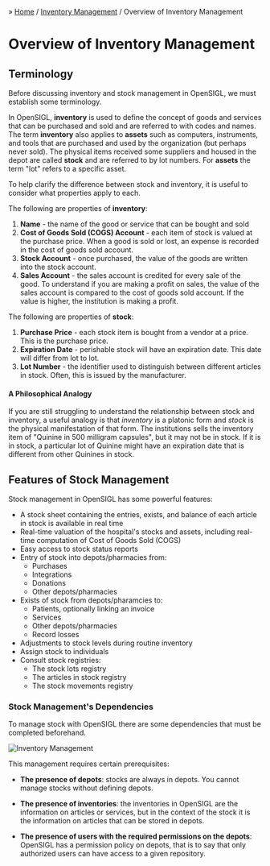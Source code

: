 &raquo; [Home](../index.md) / [Inventory Management](./index.md) / Overview of Inventory Management

# Overview of Inventory Management

## Terminology

Before discussing inventory and stock management in OpenSIGL, we must establish some terminology.

In OpenSIGL, **inventory** is used to define the concept of goods and services that can be purchased and sold and are referred to with codes and names.  The term **inventory** also applies to **assets** such as computers, instruments, and tools that are purchased and used by the organization (but perhaps never sold). The physical items received some suppliers and housed in the depot are called **stock** and are referred to by lot numbers.  For **assets** the term "lot" refers to a specific asset.

To help clarify the difference between stock and inventory, it is useful to consider what properties apply to each.

The following are properties of **inventory**:
 1. **Name** - the name of the good or service that can be bought and sold
 2. **Cost of Goods Sold (COGS) Account** - each item of stock is valued at the purchase price.  When a good is sold or lost, an expense is recorded in the cost of goods sold account.
 3. **Stock Account** - once purchased, the value of the goods are written into the stock account.
 4. **Sales Account** - the sales account is credited for every sale of the good.  To understand if you are making a profit on sales, the value of the sales account is compared to the cost of goods sold account.  If the value is higher, the institution is making a profit.

The following are properties of **stock**:
 1. **Purchase Price** - each stock item is bought from a vendor at a price. This is the purchase price.
 2. **Expiration Date** - perishable stock will have an expiration date.  This date will differ from lot to lot.
 3. **Lot Number** - the identifier used to distinguish between different articles in stock.  Often, this is issued by the manufacturer.


<div class="bs-callout bs-callout-primary">
<h4>A Philosophical Analogy</h4>
If you are still struggling to understand the relationship between stock and inventory, a useful analogy is that <i>inventory</i> is a platonic form and <i>stock</i> is the physical manifestation of that form.  The institutions sells the inventory item of "Quinine in 500 milligram capsules", but it may not be in stock.  If it is in stock, a particular lot of Quinine might have an expiration date that is different from other Quinines in stock.
</div>

## Features of Stock Management

Stock management in OpenSIGL has some powerful features:

- A stock sheet containing the entries, exists, and balance of each article in stock is available in real time
- Real-time valuation of the hospital's stocks and assets, including real-time computation of Cost of Goods Sold (COGS)
- Easy access to stock status reports
- Entry of stock into depots/pharmacies from:
    - Purchases
    - Integrations
    - Donations
    - Other depots/pharmacies
- Exists of stock from depots/pharamcies to:
    - Patients, optionally linking an invoice
    - Services
    - Other depots/pharmacies
    - Record losses
- Adjustments to stock levels during routine inventory
- Assign stock to individuals
- Consult stock registries:
    - The stock lots registry
    - The articles in stock registry
    - The stock movements registry

### Stock Management's Dependencies

To manage stock with OpenSIGL there are some dependencies that must be completed beforehand.

![Inventory Management](../../images/stock_dependencies.svg)

This management requires certain prerequisites:

- **The presence of depots**: stocks are always in depots.  You cannot manage stocks without defining depots.

- **The presence of inventories**: the inventories in OpenSIGL are the information on articles or services, but in the context of the stock it is the information on articles that can be stored in depots.

- **The presence of users with the required permissions on the depots**: OpenSIGL has a permission policy on depots, that is to say that only authorized users can have access to a given repository.

